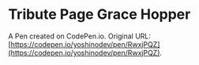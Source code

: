 # Tribute Page Grace Hopper

A Pen created on CodePen.io. Original URL: [https://codepen.io/yoshinodev/pen/RwxjPQZ](https://codepen.io/yoshinodev/pen/RwxjPQZ).


